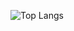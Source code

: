 ![Top Langs](https://github-readme-stats.vercel.app/api/top-langs/?username=matt-j-jones&langs_count=10&layout=compact)

